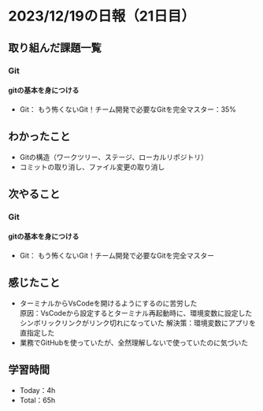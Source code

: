 # 2023/12/19の日報（21日目）

## 取り組んだ課題一覧
### Git
#### gitの基本を身につける
  - Git： もう怖くないGit！チーム開発で必要なGitを完全マスター：35%

## わかったこと
  - Gitの構造（ワークツリー、ステージ、ローカルリポジトリ）
  - コミットの取り消し、ファイル変更の取り消し

## 次やること
### Git
#### gitの基本を身につける
  - Git： もう怖くないGit！チーム開発で必要なGitを完全マスター
  
## 感じたこと
  - ターミナルからVsCodeを開けるようにするのに苦労した<br>
    原因：VsCodeから設定するとターミナル再起動時に、環境変数に設定したシンボリックリンクがリンク切れになっていた
    解決策：環境変数にアプリを直指定した
  - 業務でGitHubを使っていたが、全然理解しないで使っていたのに気づいた

## 学習時間
  - Today：4h
  - Total：65h
